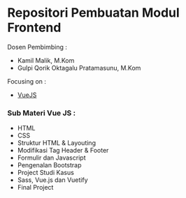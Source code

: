 # Repositori Pembuatan Modul Frontend

Dosen Pembimbing :

- Kamil Malik, M.Kom
- Gulpi Qorik Oktagalu Pratamasunu, M.Kom

Focusing on :

- [VueJS](https://vuejs.org/)

### Sub Materi Vue JS :
- HTML
- CSS
- Struktur HTML & Layouting
- Modifikasi Tag Header & Footer
- Formulir dan Javascript
- Pengenalan Bootstrap
- Project Studi Kasus
- Sass, Vue.js dan Vuetify
- Final Project
